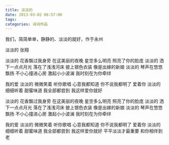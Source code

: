 ```yaml
---
title: 淡淡的
date: 2013-03-02 06:57:00
tags:
categories: 诗词作品
---
```


我们，简简单单，静静的、淡淡的就好，作于永州

<!-- more -->

<p class="poem">
淡淡的
张翔

淡淡的
花香飘过我身旁
在这美丽的夜晚
星空多么明亮
照亮了你的脸庞
淡淡的
洒下一点点月光
落在了浅浅河床
披上银色衣装
像是出嫁的新娘
淡淡的
琴声在悠悠飘扬
不小心撞进心房
激起小小波澜
我时刻在为你牵绊

我的爱 淡淡的
微微笑着 听你歌唱
心意我都知道
你不说我都明了
爱着你 淡淡的
细细听着 甜蜜味道
我全部都尝到
我这样爱你就好

淡淡的
花香飘过我身旁
在这美丽的夜晚
星空多么明亮
照亮了你的脸庞
淡淡的
洒下一点点月光
落在了浅浅河床
披上银色衣装
像是出嫁的新娘
淡淡的
琴声在悠悠飘扬
不小心撞进心房
激起小小波澜
我时刻在为你牵绊

我的爱 淡淡的
微微笑着 听你歌唱
心意我都知道
你不说我都明了
爱着你 淡淡的
细细听着 甜蜜味道
我全部都尝到
我这样爱你就好
平平淡淡才最重要
和你相伴到老

</p>